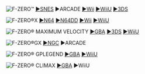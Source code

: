 <!--

<details>
<summary>layout: page
title: ""
permalink: https://jeuxsf.github.io/JSF/nintendo/fzero/

</details>
  
#### hidden field with metadata

-->

![F-ZERO™](https://www.mobygames.com/images/covers/l/41005-f-zero-snes-front-cover.png)
[►SNES](https://ouo.io/P3l6lM) ►ARCADE [►Wii](https://ouo.io/P3l6lM) [►WiiU](https://ouo.io/ahKNzGM) [►3DS](https://ouo.io/11R08g)

![F-ZERO®X](https://www.mobygames.com/images/covers/l/6976-f-zero-x-nintendo-64-front-cover.jpg)
[►N64](https://ouo.io/fPtRZG) [►N64DD]() [►Wii](https://ouo.io/18na8D) [►WiiU](https://ouo.io/h28r5)

![F-ZERO® MAXIMUM VELOCITY](https://www.mobygames.com/images/covers/l/37385-f-zero-maximum-velocity-game-boy-advance-front-cover.jpg)
[►GBA](https://ouo.io/VtJfHo) [►3DS](https://ouo.io/58WjG6) [►WiiU](https://ouo.io/1GGKV6)

![F-ZERO®GX](https://www.mobygames.com/images/covers/l/24195-f-zero-gx-gamecube-front-cover.jpg)
[►NGC](https://ouo.io/g7h7uo) ►ARCADE

![F-ZERO® GPLEGEND](https://www.mobygames.com/images/covers/l/59930-f-zero-gp-legend-game-boy-advance-front-cover.jpg)
[►GBA](https://ouo.io/YEGS62) [►WiiU](https://ouo.io/D1GS4t)

![F-ZERO® CLIMAX](https://cdromance.com/wp-content/uploads/2018/11/61758_front.jpg)
[►GBA](https://ouo.io/2QZHpO) ►WiiU
